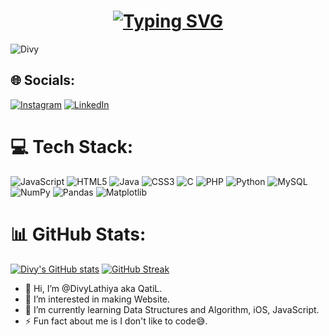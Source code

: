 <h1 align="center"><a href="https://github.com/AJ0070"><img src="https://readme-typing-svg.demolab.com/?font=Fira+Code&size=30&duration=3000&pause=1000&color=808080&center=true&width=435&lines=Hi%2C+I%27m+Jash+Ambaliya" alt="Typing SVG" /></a> </h1>

<p align="left"> <img src="https://komarev.com/ghpvc/?username=AJ0070&label=Profile%20views&color=0e75b6&style=flat" alt="Divy" /> </p>

## 🌐 Socials:
[![Instagram](https://img.shields.io/badge/Instagram-%23E4405F.svg?logo=Instagram&logoColor=white)](https://instagram.com/_.dp_28._) [![LinkedIn](https://img.shields.io/badge/LinkedIn-%230077B5.svg?logo=linkedin&logoColor=white)](https://www.linkedin.com/in/divy-lathiya-01b8032aa?utm_source=share&utm_campaign=share_via&utm_content=profile&utm_medium=android_app)

# 💻 Tech Stack:
![JavaScript](https://img.shields.io/badge/javascript-%23323330.svg?style=flat&logo=javascript&logoColor=%23F7DF1E) ![HTML5](https://img.shields.io/badge/html5-%23E34F26.svg?style=flat&logo=html5&logoColor=white) ![Java](https://img.shields.io/badge/java-%23ED8B00.svg?style=flat&logo=openjdk&logoColor=white) ![CSS3](https://img.shields.io/badge/css3-%231572B6.svg?style=flat&logo=css3&logoColor=white) ![C](https://img.shields.io/badge/c-%2300599C.svg?style=flat&logo=c&logoColor=white) ![PHP](https://img.shields.io/badge/php-%23777BB4.svg?style=flat&logo=php&logoColor=white) ![Python](https://img.shields.io/badge/python-3670A0?style=flat&logo=python&logoColor=ffdd54)  ![MySQL](https://img.shields.io/badge/mysql-4479A1.svg?style=flat&logo=mysql&logoColor=white) ![NumPy](https://img.shields.io/badge/numpy-%23013243.svg?style=flat&logo=numpy&logoColor=white) ![Pandas](https://img.shields.io/badge/pandas-%23150458.svg?style=flat&logo=pandas&logoColor=white) ![Matplotlib](https://img.shields.io/badge/Matplotlib-%23ffffff.svg?style=flat&logo=Matplotlib&logoColor=black) 

# 📊 GitHub Stats:
[![Divy's GitHub stats](https://github-readme-stats.vercel.app/api?username=DivyLathiya&show_icons=true&theme=transparent&hide_border=true&card_width=400)](https://github.com/DivyLathiya) [![GitHub Streak](https://streak-stats.demolab.com?user=DivyLathiya&theme=transparent&hide_border=true&date_format=j%20M%5B%20Y%5D&card_width=400)](https://github.com/DivyLathiya)<br/>


- 👋 Hi, I’m @DivyLathiya aka QatiL.
- 👀 I’m interested in making Website.
- 🌱 I’m currently learning Data Structures and Algorithm, iOS, JavaScript.
- ⚡ Fun fact about me is I don't like to code😅.

